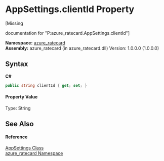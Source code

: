 # AppSettings.clientId Property 
 

\[Missing <summary> documentation for "P:azure_ratecard.AppSettings.clientId"\]

**Namespace:**&nbsp;<a href="N_azure_ratecard.md">azure_ratecard</a><br />**Assembly:**&nbsp;azure_ratecard (in azure_ratecard.dll) Version: 1.0.0.0 (1.0.0.0)

## Syntax

**C#**<br />
``` C#
public string clientId { get; set; }
```


#### Property Value
Type: String

## See Also


#### Reference
<a href="T_azure_ratecard_AppSettings.md">AppSettings Class</a><br /><a href="N_azure_ratecard.md">azure_ratecard Namespace</a><br />